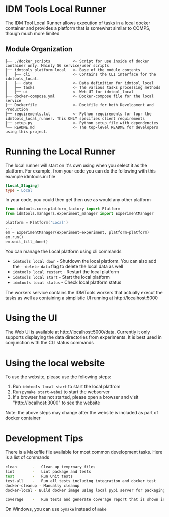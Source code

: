 # IDM Tools Local Runner

The IDM Tool Local Runner allows execution of tasks in a local docker container and provides a platform that is
somewhat similar to COMPS, though much more limited

## Module Organization

    ├── ./docker_scripts          <- Script for use inside of docker container only. Mainly S6 service/user scripts
    ├── idmtools_platform_local   <- Base of the module contents
    │   ├── cli                   <- Contains the CLI interface for the idmtools_local.
    │   ├── data                  <- Data definition for idmtool_local
    │   ├── tasks                 <- The various tasks processing methods
    │   ├── ui                    <- Web UI for idmtool_local
    ├── docker-compose.yml        <- Docker-compose file for the local service
    ├── Dockerfile                <- Dockfile for both Development and Production
    ├── requirements.txt          <- Python requirements for fopr the idmtools_local_runner. This ONLY specifies client requirements
    ├── setup.py                  <- Python setup file with dependencies
    └── README.md                 <- The top-level README for developers using this project.

# Running the Local Runner

The local runner will start on it's own using when you select it as the platform. For example, from your code you can
 do the following with this example idmtools.ini file
 ```ini
[Local_Staging]
type = Local
 ```
 In your code, you could then get then use as would any other platform
```python
from idmtools.core.platform_factory import Platform
from idmtools.managers.experiment_manager import ExperimentManager

platform = Platform('Local')
...
em = ExperimentManager(experiment=experiment, platform=platform)
em.run()
em.wait_till_done()

```

You can manage the Local platform using cli commands
* `idmtools local down`    - Shutdown the local platform. You can also add the `--delete-data` flag to delete the local data as well
* `idmtools local restart` - Restart the local platform
* `idmtools local start`   - Start the local platform
* `idmtools local status`  - Check local platform status

The workers service contains the IDMTools workers that actually execut the tasks as well as containing a simplistic UI
running at http://localhost:5000

# Using the UI

The Web UI is available at http://localhost:5000/data. Currently it only supports displaying the data directories from
experiments. It is best used in conjunction with the CLI status commands

# Using the local website


To use the website, please use the following steps:

1. Run `idmtools local start` to start the local platfrom  
2. Run `pymake start-webui` to start the webserver
3. If a browser has not started, please open a browser and visit "http://localhost:3000" to see the website

Note: the above steps may change after the website is included as part of docker container

# Development Tips

There is a Makefile file available for most common development tasks. Here is a list of commands
```bash
clean       -   Clean up temproary files
lint        -   Lint package and tests
test        -   Run Unit tests
test-all    -   Run all tests including integration and docker test
docker-cleanup - Manually cleanup
docker-local - Build docker image using local pypi server for packaging

coverage    -   Run tests and generate coverage report that is shown in browser
```
On Windows, you can use `pymake` instead of `make`
